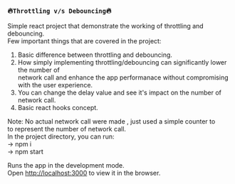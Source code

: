 ### :fire:`Throttling v/s Debouncing`:fire:

Simple react project that demonstrate the working of throttling and debouncing.<br />
Few important things that are covered in the project:<br />
  1. Basic difference between throttling and debouncing.
  2. How simply implementing throttling/debouncing can significantly lower the number of <br />
     network call and enhance the app performanace without compromising with the user experience.
  3. You can change the delay value and see it's impact on the number of network call.
  4. Basic react hooks concept.

Note: No actual network call were made , just used a simple counter to <br />
     to represent the number of network call.<br />
In the project directory, you can run: <br />
-> npm i <br />
-> npm start <br />

Runs the app in the development mode.<br />
Open [http://localhost:3000](http://localhost:3000) to view it in the browser.

